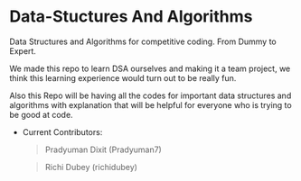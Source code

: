 
# Data-Stuctures And Algorithms
Data Structures and Algorithms for competitive coding. From Dummy to Expert.


We made this repo to learn DSA ourselves and making it a team project, we think this learning experience would turn out to be really fun.

Also this Repo will be having all the codes for important data structures and algorithms with explanation that will be helpful for everyone who is trying to be good at code.


- Current Contributors:
   > Pradyuman Dixit (Pradyuman7)

   > Richi Dubey (richidubey)


